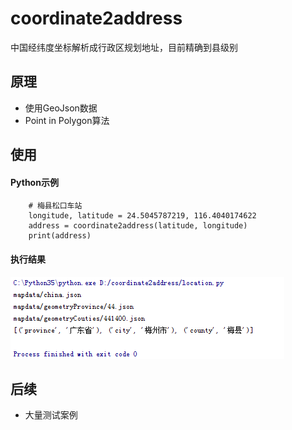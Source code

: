 # coordinate2address

中国经纬度坐标解析成行政区规划地址，目前精确到县级别

## 原理
- 使用GeoJson数据
- Point in Polygon算法

## 使用
#### Python示例
```
    # 梅县松口车站
    longitude, latitude = 24.5045787219, 116.4040174622
    address = coordinate2address(latitude, longitude)
    print(address)
```
#### 执行结果
![](https://raw.githubusercontent.com/lsdir/coordinate2address/master/result.png)

## 后续
- 大量测试案例